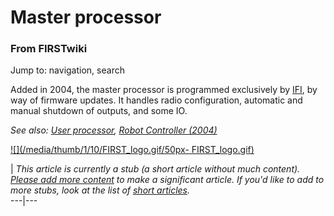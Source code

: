 # Master processor

### From FIRSTwiki

Jump to: navigation, search

Added in 2004, the master processor is programmed exclusively by
[IFI](/index.php/IFI "IFI" ), by way of firmware updates. It handles radio
configuration, automatic and manual shutdown of outputs, and some IO.

_See also: [User processor](/index.php?title=User_processor&action=edit "User
processor" ), [Robot Controller (2004)](/index.php/Robot_Controller_%282004%29
"Robot Controller \(2004\)" )_

[![](/media/thumb/1/10/FIRST_logo.gif/50px-
FIRST_logo.gif)](/index.php/Image:FIRST_logo.gif "" )

|  _This article is currently a stub (a short article without much content).
[Please add more
content](http://www.firstwiki.net/index.php?title=Master_processor&action=edit
"http://www.firstwiki.net/index.php?title=Master_processor&action=edit" ) to
make a significant article. If you'd like to add to more stubs, look at the
list of [short articles](/index.php/Special:Shortpages "Special:Shortpages"
)._  
---|---  
  
